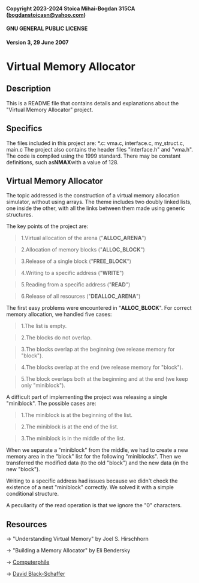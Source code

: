 #### Copyright 2023-2024 Stoica Mihai-Bogdan 315CA (bogdanstoicasn@yahoo.com)
#### GNU GENERAL PUBLIC LICENSE 
#### Version 3, 29 June 2007

# **Virtual Memory Allocator**

## Description

This is a README file that contains details and explanations
about the "Virtual Memory Allocator" project.

## Specifics

The files included in this project are: *.c: vma.c, interface.c, my_struct.c,
main.c
The project also contains the header files "interface.h" and "vma.h".
The code is compiled using the 1999 standard.
There may be constant definitions, such as**NMAX**with a value of 128.

## Virtual Memory Allocator

The topic addressed is the construction of a virtual memory allocation
simulator, without using arrays.
The theme includes two doubly linked lists, one inside the other,
with all the links between them made using generic structures.

The key points of the project are:

> 1.Virtual allocation of the arena ("**ALLOC_ARENA**")

> 2.Allocation of memory blocks ("**ALLOC_BLOCK**")

> 3.Release of a single block ("**FREE_BLOCK**")

> 4.Writing to a specific address ("**WRITE**")

> 5.Reading from a specific address ("**READ**")

> 6.Release of all resources ("**DEALLOC_ARENA**")

The first easy problems were encountered in "**ALLOC_BLOCK**".
For correct memory allocation, we handled five cases:

> 1.The list is empty.

> 2.The blocks do not overlap.

> 3.The blocks overlap at the beginning (we release memory for "block").

> 4.The blocks overlap at the end (we release memory for "block").

> 5.The block overlaps 
both at the beginning and at the end (we keep only "miniblock").

A difficult part of implementing the project was releasing a single "miniblock".
The possible cases are:

> 1.The miniblock is at the beginning of the list.

> 2.The miniblock is at the end of the list.

> 3.The miniblock is in the middle of the list.

When we separate a "miniblock" from the middle, we had to create
a new memory area in the "block" list for the following "miniblocks".
Then we transferred the modified data (to the old "block")
and the new data (in the new "block").

Writing to a specific address had issues because 
we didn't check the existence of a next "miniblock" correctly. 
We solved it with a simple conditional structure.

A peculiarity of the read operation is that we ignore the "0" characters.

## Resources

-> "Understanding Virtual Memory" by Joel S. Hirschhorn 

-> "Building a Memory Allocator" by Eli Bendersky

-> [Computerphile](https://youtube.com/@Computerphile)

-> [David Black-Schaffer](https://www.youtube.com/playlist?list=PLiwt1iVUib9s2Uo5BeYmwkDFUh70fJPxX)

